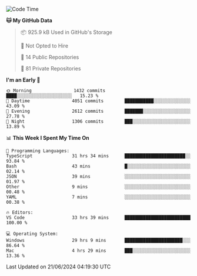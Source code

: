 <!--START_SECTION:waka-->
![Code Time](http://img.shields.io/badge/Code%20Time-5%2C794%20hrs%208%20mins-blue)

**🐱 My GitHub Data** 

> 📦 925.9 kB Used in GitHub's Storage 
 > 
> 🚫 Not Opted to Hire
 > 
> 📜 14 Public Repositories 
 > 
> 🔑 81 Private Repositories 
 > 
**I'm an Early 🐤** 

```text
🌞 Morning                1432 commits        ████░░░░░░░░░░░░░░░░░░░░░   15.23 % 
🌆 Daytime                4051 commits        ███████████░░░░░░░░░░░░░░   43.09 % 
🌃 Evening                2612 commits        ███████░░░░░░░░░░░░░░░░░░   27.78 % 
🌙 Night                  1306 commits        ███░░░░░░░░░░░░░░░░░░░░░░   13.89 % 
```


📊 **This Week I Spent My Time On** 

```text
💬 Programming Languages: 
TypeScript               31 hrs 34 mins      ███████████████████████░░   93.84 % 
Bash                     43 mins             █░░░░░░░░░░░░░░░░░░░░░░░░   02.14 % 
JSON                     39 mins             ░░░░░░░░░░░░░░░░░░░░░░░░░   01.97 % 
Other                    9 mins              ░░░░░░░░░░░░░░░░░░░░░░░░░   00.48 % 
YAML                     7 mins              ░░░░░░░░░░░░░░░░░░░░░░░░░   00.38 % 

🔥 Editors: 
VS Code                  33 hrs 39 mins      █████████████████████████   100.00 % 

💻 Operating System: 
Windows                  29 hrs 9 mins       ██████████████████████░░░   86.64 % 
Mac                      4 hrs 29 mins       ███░░░░░░░░░░░░░░░░░░░░░░   13.36 % 
```


 Last Updated on 21/06/2024 04:19:30 UTC
<!--END_SECTION:waka-->

